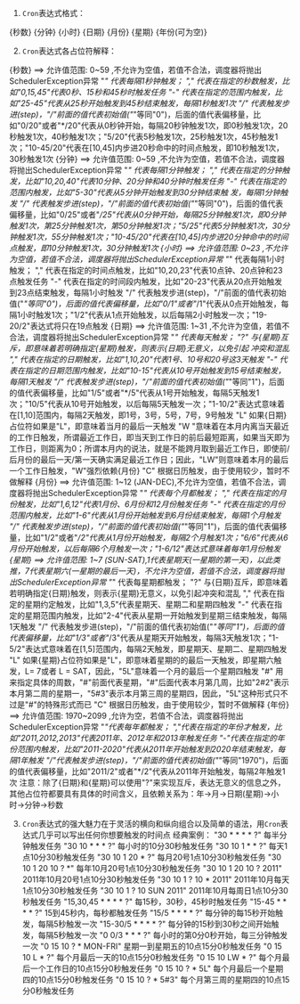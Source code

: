 1. `Cron`表达式格式：

{秒数} {分钟} {小时} {日期} {月份} {星期} {年份(可为空)}

2. `Cron`表达式各占位符解释：

{秒数} ==> 允许值范围: 0~59 ,不允许为空值，若值不合法，调度器将抛出SchedulerException异常
"*" 代表每隔1秒钟触发；
"," 代表在指定的秒数触发，比如"0,15,45"代表0秒、15秒和45秒时触发任务
"-" 代表在指定的范围内触发，比如"25-45"代表从25秒开始触发到45秒结束触发，每隔1秒触发1次
"/" 代表触发步进(step)，"/"前面的值代表初始值("*"等同"0")，后面的值代表偏移量，比如"0/20"或者"*/20"代表从0秒钟开始，每隔20秒钟触发1次，即0秒触发1次，20秒触发1次，40秒触发1次；"5/20"代表5秒触发1次，25秒触发1次，45秒触发1次；"10-45/20"代表在[10,45]内步进20秒命中的时间点触发，即10秒触发1次，30秒触发1次
{分钟} ==> 允许值范围: 0~59 ,不允许为空值，若值不合法，调度器将抛出SchedulerException异常
"*" 代表每隔1分钟触发；
"," 代表在指定的分钟触发，比如"10,20,40"代表10分钟、20分钟和40分钟时触发任务
"-" 代表在指定的范围内触发，比如"5-30"代表从5分钟开始触发到30分钟结束触 发，每隔1分钟触发
"/" 代表触发步进(step)，"/"前面的值代表初始值("*"等同"0")，后面的值代表偏移量，比如"0/25"或者"*/25"代表从0分钟开始，每隔25分钟触发1次，即0分钟触发1次，第25分钟触发1次，第50分钟触发1次；"5/25"代表5分钟触发1次，30分钟触发1次，55分钟触发1次；"10-45/20"代表在[10,45]内步进20分钟命中的时间点触发，即10分钟触发1次，30分钟触发1次
{小时} ==> 允许值范围: 0~23 ,不允许为空值，若值不合法，调度器将抛出SchedulerException异常
"*" 代表每隔1小时触发；
"," 代表在指定的时间点触发，比如"10,20,23"代表10点钟、20点钟和23点触发任务
"-" 代表在指定的时间段内触发，比如"20-23"代表从20点开始触发到23点结束触发，每隔1小时触发
"/" 代表触发步进(step)，"/"前面的值代表初始值("*"等同"0")，后面的值代表偏移量，比如"0/1"或者"*/1"代表从0点开始触发，每隔1小时触发1次；"1/2"代表从1点开始触发，以后每隔2小时触发一次；"19-20/2"表达式将只在19点触发
{日期} ==> 允许值范围: 1~31 ,不允许为空值，若值不合法，调度器将抛出SchedulerException异常
"*" 代表每天触发；
"?" 与{星期}互斥，即意味着若明确指定{星期}触发，则表示{日期}无意义，以免引起 冲突和混乱
"," 代表在指定的日期触发，比如"1,10,20"代表1号、10号和20号这3天触发
"-" 代表在指定的日期范围内触发，比如"10-15"代表从10号开始触发到15号结束触发，每隔1天触发
"/" 代表触发步进(step)，"/"前面的值代表初始值("*"等同"1")，后面的值代表偏移量，比如"1/5"或者"*/5"代表从1号开始触发，每隔5天触发1次；"10/5"代表从10号开始触发，以后每隔5天触发一次；"1-10/2"表达式意味着在[1,10]范围内，每隔2天触发，即1号，3号，5号，7号，9号触发
"L" 如果{日期}占位符如果是"L"，即意味着当月的最后一天触发
"W "意味着在本月内离当天最近的工作日触发，所谓最近工作日，即当天到工作日的前后最短距离，如果当天即为工作日，则距离为0；所谓本月内的说法，就是不能跨月取到最近工作日，即使前/后月份的最后一天/第一天确实满足最近工作日；因此，"LW"则意味着本月的最后一个工作日触发，"W"强烈依赖{月份}
"C" 根据日历触发，由于使用较少，暂时不做解释
{月份} ==> 允许值范围: 1~12 (JAN-DEC),不允许为空值，若值不合法，调度器将抛出SchedulerException异常
"*" 代表每个月都触发；
"," 代表在指定的月份触发，比如"1,6,12"代表1月份、6月份和12月份触发任务
"-" 代表在指定的月份范围内触发，比如"1-6"代表从1月份开始触发到6月份结束触发，每隔1个月触发
"/" 代表触发步进(step)，"/"前面的值代表初始值("*"等同"1")，后面的值代表偏移量，比如"1/2"或者"*/2"代表从1月份开始触发，每隔2个月触发1次；"6/6"代表从6月份开始触发，以后每隔6个月触发一次；"1-6/12"表达式意味着每年1月份触发
{星期} ==> 允许值范围: 1~7 (SUN-SAT),1代表星期天(一星期的第一天)，以此类推，7代表星期六(一星期的最后一天)，不允许为空值，若值不合法，调度器将抛出SchedulerException异常
"*" 代表每星期都触发；
"?" 与{日期}互斥，即意味着若明确指定{日期}触发，则表示{星期}无意义，以免引起冲突和混乱
"," 代表在指定的星期约定触发，比如"1,3,5"代表星期天、星期二和星期四触发
"-" 代表在指定的星期范围内触发，比如"2-4"代表从星期一开始触发到星期三结束触发，每隔1天触发
"/" 代表触发步进(step)，"/"前面的值代表初始值("*"等同"1")，后面的值代表偏移量，比如"1/3"或者"*/3"代表从星期天开始触发，每隔3天触发1次；"1-5/2"表达式意味着在[1,5]范围内，每隔2天触发，即星期天、星期二、星期四触发
"L" 如果{星期}占位符如果是"L"，即意味着星期的的最后一天触发，即星期六触发，L= 7或者 L = SAT，因此，"5L"意味着一个月的最后一个星期四触发
"#" 用来指定具体的周数，"#"前面代表星期，"#"后面代表本月第几周，比如"2#2"表示本月第二周的星期一，"5#3"表示本月第三周的星期四，因此，"5L"这种形式只不过是"#"的特殊形式而已
"C" 根据日历触发，由于使用较少，暂时不做解释
{年份} ==> 允许值范围: 1970~2099 ,允许为空，若值不合法，调度器将抛出SchedulerException异常
"*"代表每年都触发；
","代表在指定的年份才触发，比如"2011,2012,2013"代表2011年、2012年和2013年触发任务
"-"代表在指定的年份范围内触发，比如"2011-2020"代表从2011年开始触发到2020年结束触发，每隔1年触发
"/"代表触发步进(step)，"/"前面的值代表初始值("*"等同"1970")，后面的值代表偏移量，比如"2011/2"或者"*/2"代表从2011年开始触发，每隔2年触发1次
注意：除了{日期}和{星期}可以使用"?"来实现互斥，表达无意义的信息之外，其他占位符都要具有具体的时间含义，且依赖关系为：年->月->日期(星期)->小时->分钟->秒数

3. `Cron`表达式的强大魅力在于灵活的横向和纵向组合以及简单的语法，用`Cron`表达式几乎可以写出任何你想要触发的时间点
经典案例：
"30 * * * * ?" 每半分钟触发任务
"30 10 * * * ?" 每小时的10分30秒触发任务
"30 10 1 * * ?" 每天1点10分30秒触发任务
"30 10 1 20 * ?" 每月20号1点10分30秒触发任务
"30 10 1 20 10 ? *" 每年10月20号1点10分30秒触发任务
"30 10 1 20 10 ? 2011" 2011年10月20号1点10分30秒触发任务
"30 10 1 ? 10 * 2011" 2011年10月每天1点10分30秒触发任务
"30 10 1 ? 10 SUN 2011" 2011年10月每周日1点10分30秒触发任务
"15,30,45 * * * * ?" 每15秒，30秒，45秒时触发任务
"15-45 * * * * ?" 15到45秒内，每秒都触发任务
"15/5 * * * * ?" 每分钟的每15秒开始触发，每隔5秒触发一次
"15-30/5 * * * * ?" 每分钟的15秒到30秒之间开始触发，每隔5秒触发一次
"0 0/3 * * * ?" 每小时的第0分0秒开始，每三分钟触发一次
"0 15 10 ? * MON-FRI" 星期一到星期五的10点15分0秒触发任务
"0 15 10 L * ?" 每个月最后一天的10点15分0秒触发任务
"0 15 10 LW * ?" 每个月最后一个工作日的10点15分0秒触发任务
"0 15 10 ? * 5L" 每个月最后一个星期四的10点15分0秒触发任务
"0 15 10 ? * 5#3" 每个月第三周的星期四的10点15分0秒触发任务
